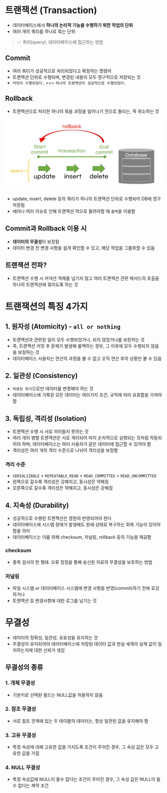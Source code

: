 # 트랜잭션 (Transaction)
- 데이터베이스에서 **하나의 논리적 기능을 수행하기 위한 작업의 단위**
- 여러 개의 쿼리를 하나로 묶는 단위
> ✅ 쿼리(query): 데이터베이스에 접근하는 방법

## Commit 
- 여러 쿼리가 성공적으로 처리되었다고 확정하는 명령어
- 트랜잭션 단위로 수행되며, 변경된 내용이 모두 영구적으로 저장되는 것
- `커밋이 수행되었다.` === `하나의 트랜잭션이 성공적으로 수행되었다.`

## Rollback
- 트랜잭션으로 처리한 하나의 묶음 과정을 일어나기 전으로 돌리는, 즉 취소하는 것

<img src='./img/transaction_01.JPG'>

- update, insert, delete 등의 쿼리가 하나의 트랜잭션 단위로 수행되어 DB에 영구저장됨
- 에러나 여러 이슈로 인해 트랜잭션 적으로 돌려야할 때 `롤백`을 이용함

## Commit과 Rollback 이용 시
- **데이터의 무결성**이 보장됨
- 데이터 변경 전 변경 사항을 쉽게 확인할 수 있고, 해당 작업을 그룹화할 수 있음

## 트랜잭션 전파?
- 트랜잭션 수행 시 커넥션 객체를 넘기지 않고 여러 트랜잭션 관련 메서드의 호출을 하나의 트랜잭션에 묶이도록 하는 것

# 트랜잭션의 특징 4가지
## 1. 원자성 (Atomicity) - `all or nothing`
- 트랜잭션과 관련된 일이 모두 수행되었거나, 되지 않았거나를 보장하는 것
- 즉, 트랜잭션 커밋 후 문제가 발생해 롤백하는 경우, 그 이후에 모두 수행되지 않음을 보장하는 것
- 데이터베이스 사용자는 연산의 과정을 볼 수 없고 오직 연산 후의 상황만 볼 수 있음

## 2. 일관성 (Consistency)
- `허용된 방식`으로만 데이터를 변경해야 하는 것
- 데이터베이스에 기록된 모든 데이터는 여러가지 조건, 규칙에 따라 유효함을 가져야함

## 3. 독립성, 격리성 (Isolation)
- 트랜잭션 수행 시 서로 끼어들지 못하는 것
- 여러 개의 병렬 트랜잭션은 서로 격리되어 마치 순차적으로 실행되는 것처럼 작동되어야 하며, 데이터베이스는 여러 사용자가 같은 데이터에 접근할 수 있어야 함
- 격리성은 여러 개의 격리 수준으로 나뉘어 격리성을 보장함

### 격리 수준
- `SERIALIZABLE` > `REPEATABLE_READ` > `READ_COMMITTED` > `READ_UNCOMMITTED`
- 왼쪽으로 갈수록 격리성은 강해지고, 동시성은 약해짐
- 오른쪽으로 갈수록 격리성은 약해지고, 동시성은 강해짐

## 4. 지속성 (Durability)
- 성공적으로 수행된 트랜잭션은 영원히 반영되어야 한다
- 데이터베이스에 시스템 장애가 발생해도 원래 상태로 복구하는 회복 기능이 있어야함을 의미
- 데이터베이스는 이를 위해 checksum, 저널링, rollback 등의 기능을 제공함

### checksum
- 중복 검사의 한 형태. 오류 정정을 통해 송신된 자료의 무결성을 보호하는 방법

### 저널링
- 파일 시스템 or 데이터베이스 시스템에 변경 사항을 반영(commit)하기 전에 로깅하거나
- 트랜잭션 등 변경사항에 대한 로그를 남기는 것

# 무결성
- 데이터의 정확성, 일관성, 유효성을 유지하는 것
- 무결성이 유지되어야 데이터베이스에 저장된 데이터 값과 현실 세계의 실제 값이 일치하는지에 대한 신뢰가 생김

## 무결성의 종류
### 1. 개체 무결성
- 기본키로 선택된 필드는 NULL값을 허용하지 않음

### 2. 참조 무결성
- 서로 참조 관계에 있는 두 테이블의 데이터는, 항상 일관된 값을 유지해야 함

### 3. 고유 무결성
- 특정 속성에 대해 고유한 값을 가지도록 조건이 주어진 경우, 그 속성 값은 모두 고유한 값을 가짐

### 4. NULL 무결성
- 특정 속성값에 NULL이 올수 없다는 조건이 주어진 경우, 그 속성 값은 NULL이 될 수 없다는 제약 조건